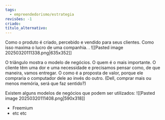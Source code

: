 ```yaml
---
tags:
  - empreendedorismo/estrategia
revisões: -1
criado: 
título_alternativo:
---
```


Como o produto é criado, percebido e vendido para seus clientes. Como isso maxima o lucro de uma companhia. . 
![[Pasted image 20250320111338.png|635x352]]

O triângulo mostra o modelo de negócios. O quem é o mais importante. O cliente têm uma dor e uma necessidade e precisamos pensar como, de que maneira, vamos entregar. O como é a proposta de valor, porque ele compraria o computador dele ao invés do outro. (Dell, comprar mais ou menos memória, será que faz sentido?)

Existem alguns modelos de negócios que podem ser utilizados:
![[Pasted image 20250320111408.png|590x318]]

- Freemium
- etc etc
